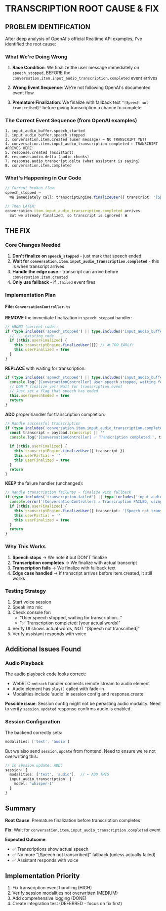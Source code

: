 # TRANSCRIPTION ROOT CAUSE & FIX

## PROBLEM IDENTIFICATION

After deep analysis of OpenAI's official Realtime API examples, I've identified the root cause:

### What We're Doing Wrong

1. **Race Condition**: We finalize the user message immediately on `speech_stopped`, BEFORE the `conversation.item.input_audio_transcription.completed` event arrives

2. **Wrong Event Sequence**: We're not following OpenAI's documented event flow

3. **Premature Finalization**: We finalize with fallback text `"[Speech not transcribed]"` before giving transcription a chance to complete

###  The Correct Event Sequence (from OpenAI examples)

```
1. input_audio_buffer.speech_started
2. input_audio_buffer.speech_stopped  
3. conversation.item.created (user message) ← NO TRANSCRIPT YET!
4. conversation.item.input_audio_transcription.completed ← TRANSCRIPT ARRIVES HERE!
5. response.created (assistant)
6. response.audio.delta (audio chunks)
7. response.audio_transcript.delta (what assistant is saying)
8. conversation.item.completed
```

### What's Happening in Our Code

```typescript
// Current broken flow:
speech_stopped → 
  We immediately call: transcriptEngine.finalizeUser({ transcript: '[Speech not transcribed]' }) ❌
  
// Then LATER:
conversation.item.input_audio_transcription.completed arrives
  But we already finalized, so transcript is ignored! ❌
```

## THE FIX

### Core Changes Needed

1. **Don't finalize on `speech_stopped`** - just mark that speech ended
2. **Wait for `conversation.item.input_audio_transcription.completed`** - this is when transcript arrives
3. **Handle the edge case** - transcript can arrive before `conversation.item.created`
4. **Only use fallback** - if `.failed` event fires

### Implementation Plan

#### File: `ConversationController.ts`

**REMOVE** the immediate finalization in `speech_stopped` handler:
```typescript
// WRONG (current code):
if (type.includes('speech_stopped') || type.includes('input_audio_buffer.speech_stopped')) {
  // ... existing code ...
  if (!this.userFinalized) {
    this.transcriptEngine.finalizeUser({}) // ❌ TOO EARLY!
    this.userFinalized = true
  }
}
```

**REPLACE** with waiting for transcription:
```typescript
if (type.includes('speech_stopped') || type.includes('input_audio_buffer.speech_stopped')) {
  console.log('[ConversationController] User speech stopped, waiting for transcription...')
  // DON'T finalize yet! Wait for transcription event
  // Just set a flag that speech has ended
  this.userSpeechEnded = true
  return
}
```

**ADD** proper handler for transcription completion:
```typescript
// Handle successful transcription
if (type.includes('conversation.item.input_audio_transcription.completed')) {
  const transcript = payload.transcript || ''
  console.log('[ConversationController] ✅ Transcription completed:', transcript)
  
  if (!this.userFinalized) {
    this.transcriptEngine.finalizeUser({ transcript })
    this.userPartial = ''
    this.userFinalized = true
  }
  return
}
```

**KEEP** the failure handler (unchanged):
```typescript
// Handle transcription failures - finalize with fallback
if (type.includes('transcription.failed') || type.includes('input_audio_transcription.failed')) {
  console.error('[ConversationController] ⚠️ Transcription FAILED, using fallback')
  if (!this.userFinalized) {
    this.transcriptEngine.finalizeUser({ transcript: '[Speech not transcribed]' })
    this.userPartial = ''
    this.userFinalized = true
  }
  return
}
```

### Why This Works

1. **Speech stops** → We note it but DON'T finalize
2. **Transcription completes** → We finalize with actual transcript
3. **Transcription fails** → We finalize with fallback text
4. **Edge case handled** → If transcript arrives before item.created, it still works

### Testing Strategy

1. Start voice session
2. Speak into mic
3. Check console for:
   - "User speech stopped, waiting for transcription..."
   - "✅ Transcription completed: [your actual words]"
4. Verify UI shows actual words, NOT "[Speech not transcribed]"
5. Verify assistant responds with voice

## Additional Issues Found

### Audio Playback

The audio playback code looks correct:
- WebRTC `ontrack` handler connects remote stream to audio element
- Audio element has `play()` called with fade-in
- Modalities include 'audio' in session config and response.create

**Possible issue**: Session config might not be persisting audio modality. Need to verify `session.updated` response confirms audio is enabled.

### Session Configuration

The backend correctly sets:
```javascript
modalities: ['text', 'audio']
```

But we also send `session.update` from frontend. Need to ensure we're not overwriting this:

```typescript
// In session.update, ADD:
session: {
  modalities: ['text', 'audio'],  // ← ADD THIS
  input_audio_transcription: {
    model: 'whisper-1'
  }
}
```

## Summary

**Root Cause**: Premature finalization before transcription completes

**Fix**: Wait for `conversation.item.input_audio_transcription.completed` event

**Expected Outcome**: 
- ✅ Transcriptions show actual speech
- ✅ No more "[Speech not transcribed]" fallback (unless actually failed)
- ✅ Assistant responds with voice

## Implementation Priority

1. Fix transcription event handling (HIGH)
2. Verify session modalities not overwritten (MEDIUM)
3. Add comprehensive logging (DONE)
4. Create integration test (DEFERRED - focus on fix first)
